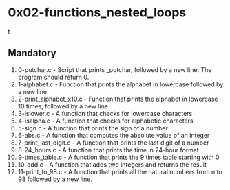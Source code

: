 # 0x02-functions_nested_loops
t
## Mandatory

1. 0-putchar.c - Script that prints _putchar, followed by a new line. The program should return 0.
2. 1-alphabet.c - Function that prints the alphabet in lowercase followed by a new line
3. 2-print_alphabet_x10.c - Function that prints the alphabet in lowercase 10 times, followed by a new line
4. 3-islower.c - A function that checks for lowercase characters
5. 4-isalpha.c - A function that checks for alphabetic characters
6. 5-sign.c - A function that prints the sign of a number
7. 6-abs.c - A function that computes the absolute value of an integer
8. 7-print_last_digit.c - A function that prints the last digit of a number
9. 8-24_hours.c - A function that prints the time in 24-hour format
10. 9-times_table.c - A function that prints the 9 times table starting with 0
11. 10-add.c - A function that adds two integers and returns the result
12. 11-print_to_98.c - A function that prints all the natural numbers from n to 98 followed by a new line.
